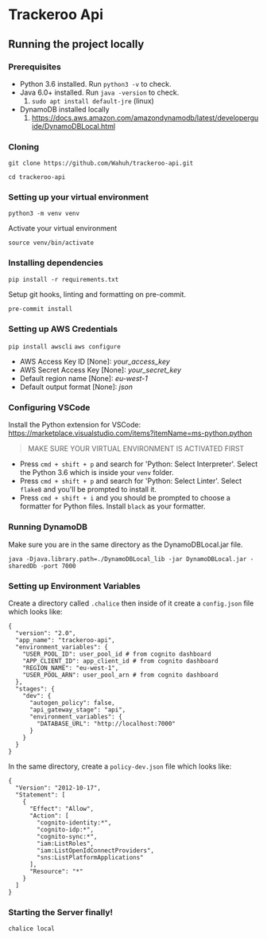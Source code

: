 # Trackeroo Api

## Running the project locally

### Prerequisites

- Python 3.6 installed. Run `python3 -v` to check.
- Java 6.0+ installed. Run `java -version` to check.
  1. `sudo apt install default-jre` (linux)
- DynamoDB installed locally
  1. https://docs.aws.amazon.com/amazondynamodb/latest/developerguide/DynamoDBLocal.html

### Cloning

`git clone https://github.com/Wahuh/trackeroo-api.git`

`cd trackeroo-api`

### Setting up your virtual environment

`python3 -m venv venv`

Activate your virtual environment

`source venv/bin/activate`

### Installing dependencies

`pip install -r requirements.txt`

Setup git hooks, linting and formatting on pre-commit.

`pre-commit install`

### Setting up AWS Credentials

`pip install awscli`
`aws configure`

- AWS Access Key ID [None]: _your_access_key_
- AWS Secret Access Key [None]: _your_secret_key_
- Default region name [None]: _eu-west-1_
- Default output format [None]: _json_

### Configuring VSCode

Install the Python extension for VSCode: https://marketplace.visualstudio.com/items?itemName=ms-python.python

> MAKE SURE YOUR VIRTUAL ENVIRONMENT IS ACTIVATED FIRST

- Press `cmd + shift + p` and search for 'Python: Select Interpreter'. Select the Python 3.6 which is inside your `venv` folder.
- Press `cmd + shift + p` and search for 'Python: Select Linter'. Select `flake8` and you'll be prompted to install it.
- Press `cmd + shift + i` and you should be prompted to choose a formatter for Python files. Install `black` as your formatter.

### Running DynamoDB

Make sure you are in the same directory as the DynamoDBLocal.jar file.

`java -Djava.library.path=./DynamoDBLocal_lib -jar DynamoDBLocal.jar -sharedDb -port 7000`

### Setting up Environment Variables

Create a directory called `.chalice` then inside of it create a `config.json` file which looks like:

```
{
  "version": "2.0",
  "app_name": "trackeroo-api",
  "environment_variables": {
    "USER_POOL_ID": user_pool_id # from cognito dashboard
    "APP_CLIENT_ID": app_client_id # from cognito dashboard
    "REGION_NAME": "eu-west-1",
    "USER_POOL_ARN": user_pool_arn # from cognito dashboard
  },
  "stages": {
    "dev": {
      "autogen_policy": false,
      "api_gateway_stage": "api",
      "environment_variables": {
        "DATABASE_URL": "http://localhost:7000"
      }
    }
  }
}

```

In the same directory, create a `policy-dev.json` file which looks like:
```
{
  "Version": "2012-10-17",
  "Statement": [
    {
      "Effect": "Allow",
      "Action": [
        "cognito-identity:*",
        "cognito-idp:*",
        "cognito-sync:*",
        "iam:ListRoles",
        "iam:ListOpenIdConnectProviders",
        "sns:ListPlatformApplications"
      ],
      "Resource": "*"
    }
  ]
}
```

### Starting the Server finally!

`chalice local`
